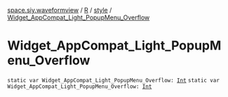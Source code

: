 [space.siy.waveformview](../../index.md) / [R](../index.md) / [style](index.md) / [Widget_AppCompat_Light_PopupMenu_Overflow](./-widget_-app-compat_-light_-popup-menu_-overflow.md)

# Widget_AppCompat_Light_PopupMenu_Overflow

`static var Widget_AppCompat_Light_PopupMenu_Overflow: `[`Int`](https://kotlinlang.org/api/latest/jvm/stdlib/kotlin/-int/index.html)
`static var Widget_AppCompat_Light_PopupMenu_Overflow: `[`Int`](https://kotlinlang.org/api/latest/jvm/stdlib/kotlin/-int/index.html)